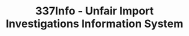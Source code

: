 ---
bigquery: https://console.cloud.google.com/bigquery?p=patents-public-data&d=usitc_investigations&page=dataset&project=sheets-management-319211
citation: US International Trade Commission 337Info Unfair Import Investigations Information
  System
contributors: US International Trade Comission
cost: None
description: US International Trade Commission 337Info Unfair Import Investigations
  Information System contains data on investigations done under Section 337. Section
  337 declares the infringement of certain statutory intellectual property rights
  and other forms of unfair competition in import trade to be unlawful practices.
  Most Section 337 investigations involve allegations of patent or registered trademark
  infringement.
documentation: FAQ and tutorial available on the site
last_edit: Mon, 04 Apr 2022 19:10:40 GMT
location: https://pubapps2.usitc.gov/337external/
maintained_by: US International Trade Comission
schema_fields: '[''investigationType'', ''htsNumbers'', ''dateComplaintFiled'', ''finalDetViolation'',
  ''teoIdDueDate'', ''investigationNo'', ''ouiiParticipation'', ''targetDate'', ''teoProceedingInvolved'',
  ''finalDetNoViolation'', ''ouiiAttorney'', ''lastUpdated'', ''teoReliefGranted'',
  ''respondent'', ''invUnfairAct'', ''aljAssigned'', ''teoIdIssueDate'', ''finalIdOnViolationDue'',
  ''scheduledEndDateEvidHear'', ''dateCreated'', ''title'', ''docketNo'', ''actualEndDateEvidHear'',
  ''investigationTermDate'', ''id'', ''currentStatus'', ''copyrightNumbers'', ''actualStartDateEvidHear'',
  ''issueDateOtherNonFinal'', ''publication_number'', ''finalIdOnViolationIssue'',
  ''markmanHearing'', ''patentNumbers'', ''endDateMarkmanHearing'', ''complainant'',
  ''internalRemand'', ''currentActiveALJ'', ''startDateMarkmanHearing'', ''cafcAppeals'',
  ''gcAttorney'', ''scheduledStartDateEvidHear'', ''trademarkNumbers'', ''dateOfPublicationFrNotice'',
  ''patentNumber'', ''reportingRequirements'']'
shortname: unfair_import_investigations
tags:
- import
- legal
- trade
timeframe: 2008-2021 (prior to 2008 downloadable as a JSON file)
title: 337Info - Unfair Import Investigations Information System
uuid: 2721f5ec-e599-4890-9265-9706719fc71e
---